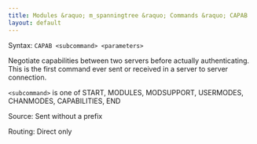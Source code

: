 ```yaml
---
title: Modules &raquo; m_spanningtree &raquo; Commands &raquo; CAPAB
layout: default
---
```


Syntax:
`CAPAB <subcommand> <parameters>`

Negotiate capabilities between two servers before actually authenticating. This is the first command ever sent or received in a server to server connection.

`<subcommand>` is one of 
START, MODULES, MODSUPPORT, USERMODES, CHANMODES, CAPABILITIES, END

Source:
Sent without a prefix

Routing:
Direct only
